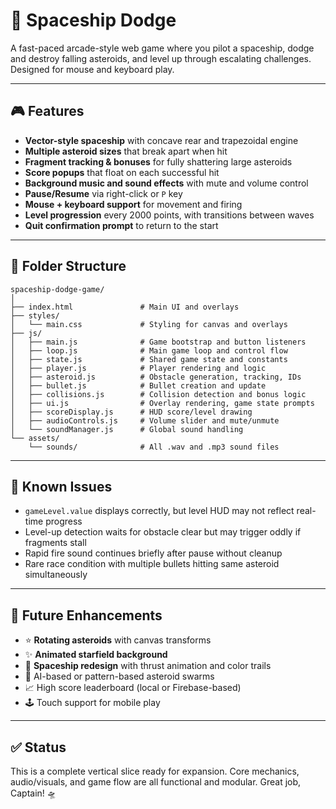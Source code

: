 # 🚀 Spaceship Dodge

A fast-paced arcade-style web game where you pilot a spaceship, dodge and destroy falling asteroids, and level up through escalating challenges. Designed for mouse and keyboard play.

---

## 🎮 Features
- **Vector-style spaceship** with concave rear and trapezoidal engine
- **Multiple asteroid sizes** that break apart when hit
- **Fragment tracking & bonuses** for fully shattering large asteroids
- **Score popups** that float on each successful hit
- **Background music and sound effects** with mute and volume control
- **Pause/Resume** via right-click or `P` key
- **Mouse + keyboard support** for movement and firing
- **Level progression** every 2000 points, with transitions between waves
- **Quit confirmation prompt** to return to the start

---

## 📁 Folder Structure
```
spaceship-dodge-game/
│
├── index.html               # Main UI and overlays
├── styles/
│   └── main.css             # Styling for canvas and overlays
├── js/
│   ├── main.js              # Game bootstrap and button listeners
│   ├── loop.js              # Main game loop and control flow
│   ├── state.js             # Shared game state and constants
│   ├── player.js            # Player rendering and logic
│   ├── asteroid.js          # Obstacle generation, tracking, IDs
│   ├── bullet.js            # Bullet creation and update
│   ├── collisions.js        # Collision detection and bonus logic
│   ├── ui.js                # Overlay rendering, game state prompts
│   ├── scoreDisplay.js      # HUD score/level drawing
│   ├── audioControls.js     # Volume slider and mute/unmute
│   └── soundManager.js      # Global sound handling
└── assets/
    └── sounds/              # All .wav and .mp3 sound files
```

---

## 🐞 Known Issues
- `gameLevel.value` displays correctly, but level HUD may not reflect real-time progress
- Level-up detection waits for obstacle clear but may trigger oddly if fragments stall
- Rapid fire sound continues briefly after pause without cleanup
- Rare race condition with multiple bullets hitting same asteroid simultaneously

---

## 🌟 Future Enhancements
- ⭐ **Rotating asteroids** with canvas transforms
- ✨ **Animated starfield background**
- 🚀 **Spaceship redesign** with thrust animation and color trails
- 🧠 AI-based or pattern-based asteroid swarms
- 📈 High score leaderboard (local or Firebase-based)
- 🕹️ Touch support for mobile play

---

## ✅ Status
This is a complete vertical slice ready for expansion. Core mechanics, audio/visuals, and game flow are all functional and modular. Great job, Captain! 🛸
